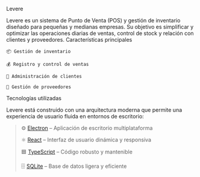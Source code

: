 Levere

Levere es un sistema de Punto de Venta (POS) y gestión de inventario diseñado para pequeñas y medianas empresas. Su objetivo es simplificar y optimizar las operaciones diarias de ventas, control de stock y relación con clientes y proveedores.
Características principales

    📦 Gestión de inventario

    💰 Registro y control de ventas

    👥 Administración de clientes

    🚚 Gestión de proveedores

Tecnologías utilizadas

Levere está construido con una arquitectura moderna que permite una experiencia de usuario fluida en entornos de escritorio:

> ⚙️ [Electron](https://www.electronjs.org/) – Aplicación de escritorio multiplataforma
>
> ⚛️ [React](https://reactjs.org/) – Interfaz de usuario dinámica y responsiva
>
> 🟦 [TypeScript](https://www.typescriptlang.org/) – Código robusto y mantenible
>
> 🗄️ [SQLite](https://www.sqlite.org/index.html) – Base de datos ligera y eficiente
